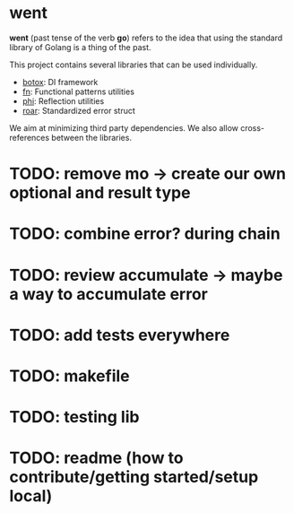 # went

**went** (past tense of the verb **go**) refers to the idea that using the 
standard library of Golang is a thing of the past.

This project contains several libraries that can be used individually.

- [botox](./botox/README.md): DI framework
- [fn](./fn/README.md): Functional patterns utilities
- [phi](./phi/README.md): Reflection utilities
- [roar](./roar/README.md): Standardized error struct

We aim at minimizing third party dependencies.
We also allow cross-references between the libraries.

# TODO: remove mo -> create our own optional and result type
# TODO: combine error? during chain
# TODO: review accumulate -> maybe a way to accumulate error
# TODO: add tests everywhere
# TODO: makefile
# TODO: testing lib
# TODO: readme (how to contribute/getting started/setup local)
